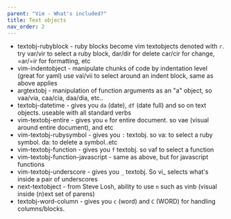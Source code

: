 ```yaml
---
parent: "Vim - What's included?"
title: Text objects
nav_order: 2
---
```


* textobj-rubyblock - ruby blocks become vim textobjects denoted with `r`. try var/vir to select a ruby block, dar/dir for delete car/cir for change, =ar/=ir for formatting, etc
* vim-indentobject - manipulate chunks of code by indentation level (great for yaml) use vai/vii to select around an indent block, same as above applies
* argtextobj - manipulation of function arguments as an "a" object, so vaa/via, caa/cia, daa/dia, etc..
* textobj-datetime - gives you `da` (date), `df` (date full) and so on text objects. useable with all standard verbs
* vim-textobj-entire - gives you `e` for entire document. so vae (visual around entire document), and etc
* vim-textobj-rubysymbol - gives you `:` textobj. so va: to select a ruby symbol. da: to delete a symbol..etc
* vim-textobj-function - gives you `f` textobj. so vaf to select a function
* vim-textobj-function-javascript - same as above, but for javascript functions
* vim-textobj-underscore - gives you `_` textobj. So vi_ selects what's inside a pair of underscores
* next-textobject - from Steve Losh, ability to use `n` such as vinb (visual inside (n)ext set of parens)
* textobj-word-column - gives you `c` (word) and `C` (WORD) for handling columns/blocks.
